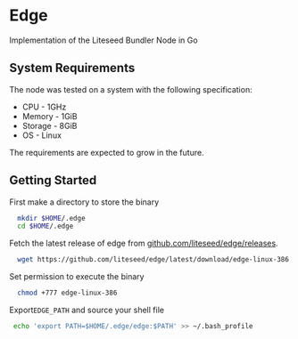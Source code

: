 # Edge

Implementation of the Liteseed Bundler Node in Go

## System Requirements

The node was tested on a system with the following specification:

- CPU - 1GHz
- Memory - 1GiB
- Storage - 8GiB
- OS - Linux

The requirements are expected to grow in the future.

## Getting Started

First make a directory to store the binary

```sh
  mkdir $HOME/.edge
  cd $HOME/.edge
```

Fetch the latest release of edge from [github.com/liteseed/edge/releases](https://github.com/liteseed/edge/releases).

```sh
  wget https://github.com/liteseed/edge/latest/download/edge-linux-386
```

Set permission to execute the binary

```sh
  chmod +777 edge-linux-386
```

Export`EDGE_PATH` and source your shell file

```sh
 echo 'export PATH=$HOME/.edge/edge:$PATH' >> ~/.bash_profile
```
